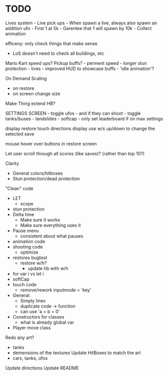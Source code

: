 # TODO

Lives system
    - Live pick ups
    - When spawn a live, always also spawn an addition ufo
    - First 1 at 5k
    - Garentee that 1 will spawn by 10k
    - Collect animation

efficeny: only check things that make sense
- LoS doesn't need to check all buildings, etc

Mario Kart speed ups?
Pickup buffs?
    - perment speed
    - longer stun protection
    - lives
    - improved HUD to showcase buffs
    - 'idle animation'?

On Demand Scaling
- on restore
- on screen change size

Make Thing extend HB?

SETTINGS SCREEN
    - toggle ufos
        - and if they can shoot
    - toggle tanks/buses
    - landslides
    - softcap
    - only set leaderboard if on max settings

display restore touch directions
display use w/s up/down to change the selected save

mouse hover over buttons in restore screen

Let user scroll through all scores (like saves)? (rather than top 10?)

Clarity
- General colors/hitboxes
- Stun protection/dead protection

"Clean" code
- LET
    - scope
- stun protection
- Delta time
    - Make sure it works
    - Make sure everything uses it
- Pause menu
    - consistent about what pauses
- animation code
- shooting code
    - optimize
- restores bugtest
    - restore w/h?
        - update hb with w/h
- for var i vs let i
- softCap
- touch code
    - remove/rework inputmode = 'key'
- General:
    - Simply lines
    - duplicate code -> function
    - can use 'a = b = 0'
- Constructors for classes
    - what is already global var
- Player move class

Redo any art?
- tanks
- demensions of the textures
Update HitBoxes to match the art
- cars, tanks, ufos

Update directions
Update README